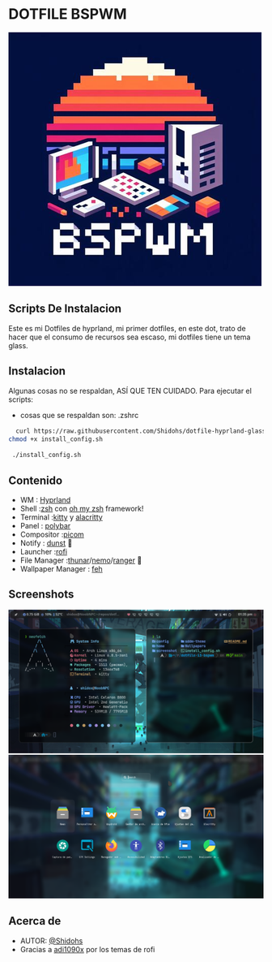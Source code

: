 # DOTFILE BSPWM

![Logo](screenshot/icon.jpg)

## Scripts De Instalacion

Este es mi Dotfiles de hyprland, mi primer dotfiles, en este dot, trato de hacer que el consumo de recursos sea escaso, mi dotfiles tiene un tema glass.

## Instalacion

Algunas cosas no se respaldan, ASÍ QUE TEN CUIDADO.
Para ejecutar el scripts:

- cosas que se respaldan son: .zshrc

```bash
  curl https://raw.githubusercontent.com/Shidohs/dotfile-hyprland-glass/main/install_config.sh > install_config.sh
chmod +x install_config.sh

```

```bash
 ./install_config.sh

```

## Contenido

- WM : [Hyprland](https://github.com/baskerville/bspwm)
- Shell :[zsh](https://wiki.archlinux.org/index.php/zsh) con [oh my zsh](https://github.com/ohmyzsh/ohmyzsh) framework!
- Terminal :[kitty](https://github.com/kovidgoyal/kitty) y [alacritty](https://github.com/alacritty/alacritty)
- Panel : [polybar](https://github.com/polybar/polybar)
- Compositor :[picom](https://github.com/FT-Labs/picom)
- Notify : [dunst](https://wiki.archlinux.org/index.php/Dunst) 🔔
- Launcher :[rofi](https://github.com/davatorium/rofi)
- File Manager :[thunar](https://wiki.archlinux.org/index.php/Thunar)/[nemo](https://github.com/linuxmint/nemo)/[ranger](https://github.com/ranger/ranger) 📂
- Wallpaper Manager : [feh](https://feh.finalrewind.org/)

## Screenshots

![Preview](screenshot/bspwm.png)
![Preview](screenshot/bspwm2.png)

## Acerca de

- AUTOR: [@Shidohs](https://github.com/Shidohs)
- Gracias a [adi1090x](https://github.com/adi1090x/rofi) por los temas de rofi
